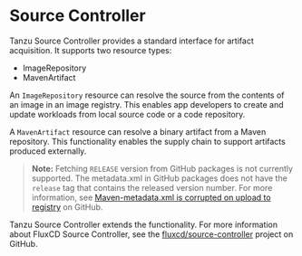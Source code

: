 # Source Controller

Tanzu Source Controller provides a standard interface for artifact acquisition. It supports two resource types:

- ImageRepository
- MavenArtifact

An `ImageRepository` resource can resolve the source from the contents of an image in an image registry. This enables app developers to create and update workloads from local source code or a code repository.

A `MavenArtifact` resource can resolve a binary artifact from a Maven repository. This functionality enables the supply chain to support artifacts produced externally.

>**Note:** Fetching `RELEASE` version from GitHub packages is not currently supported. The metadata.xml in GitHub packages does not have the `release` tag that contains the released version number. For more information, see [Maven-metadata.xml is corrupted on upload to registry](https://github.community/t/maven-metadata-xml-is-corrupted-on-upload-to-registry/177725) on GitHub.

Tanzu Source Controller extends the functionality. For more information about FluxCD Source Controller, see the
[fluxcd/source-controller](https://github.com/fluxcd/source-controller) project on GitHub.
